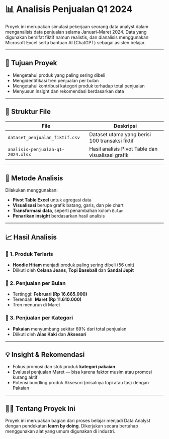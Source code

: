 # 📊 Analisis Penjualan Q1 2024

Proyek ini merupakan simulasi pekerjaan seorang data analyst dalam menganalisis data penjualan selama Januari–Maret 2024. Data yang digunakan bersifat fiktif namun realistis, dan dianalisis menggunakan Microsoft Excel serta bantuan AI (ChatGPT) sebagai asisten belajar.

---

## 🎯 Tujuan Proyek
- Mengetahui produk yang paling sering dibeli
- Mengidentifikasi tren penjualan per bulan
- Mengetahui kontribusi kategori produk terhadap total penjualan
- Menyusun insight dan rekomendasi berdasarkan data

---

## 📁 Struktur File
| File                                | Deskripsi                                           |
|-------------------------------------|-----------------------------------------------------|
| `dataset_penjualan_fiktif.csv`     | Dataset utama yang berisi 100 transaksi fiktif     |
| `analisis-penjualan-q1-2024.xlsx`  | Hasil analisis Pivot Table dan visualisasi grafik  |

---

## 🧪 Metode Analisis
Dilakukan menggunakan:
- **Pivot Table Excel** untuk agregasi data
- **Visualisasi** berupa grafik batang, garis, dan pie chart
- **Transformasi data**, seperti penambahan kolom `Bulan`
- **Penarikan insight** berdasarkan hasil analisis

---

## 📈 Hasil Analisis

### 🔹 1. Produk Terlaris
- **Hoodie Hitam** menjadi produk paling sering dibeli (56 unit)
- Diikuti oleh **Celana Jeans**, **Topi Baseball** dan **Sandal Jepit**

### 🔹 2. Penjualan per Bulan
- Tertinggi: **Februari (Rp 16.665.000)**
- Terendah: **Maret (Rp 11.610.000)**
- Tren menurun di Maret

### 🔹 3. Penjualan per Kategori
- **Pakaian** menyumbang sekitar 69% dari total penjualan
- Diikuti oleh **Alas Kaki** dan **Aksesori**

---

## 💡 Insight & Rekomendasi
- Fokus promosi dan stok produk **kategori pakaian**
- Evaluasi penjualan Maret — bisa karena faktor musim atau promosi kurang aktif
- Potensi bundling produk Aksesori (misalnya topi atau tas) dengan Pakaian

---

## 🙋‍♂️ Tentang Proyek Ini
Proyek ini merupakan bagian dari proses belajar menjadi Data Analyst dengan pendekatan **learn by doing**. Dikerjakan secara bertahap menggunakan alat yang umum digunakan di industri.

